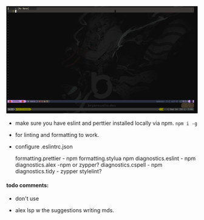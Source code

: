 <img src="readme-image.png" >

- make sure you have eslint and perttier installed locally via npm. <code>npm i -g</code>
- for linting and formatting to work.
- configure .eslintrc.json

  formatting.prettier - npm
  formatting.stylua npm
  diagnostics.eslint - npm
  diagnostics.alex -npm or zypper?
  diagnostics.cspell - npm
  diagnostics.tidy - zypper
  stylelint?

#### todo comments:

<!-- TODO: -->
<!-- FIX: -->
<!-- WARN: -->
<!-- NOTE: -->

- don't use
  <!-- PERF: -->
  <!-- HACK: -->

- alex lsp w the suggestions writing mds.
